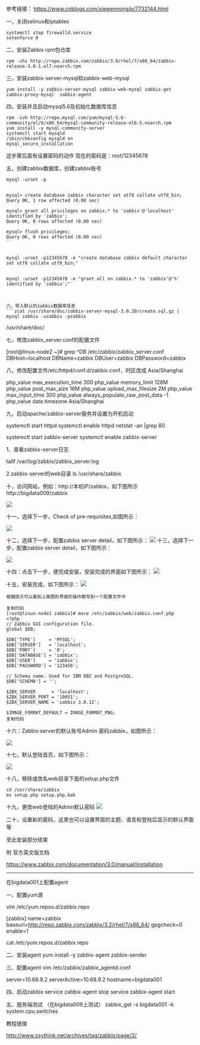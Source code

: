 参考链接：
https://www.cnblogs.com/xiewenming/p/7732144.html



一，关闭selinux和iptables
```
systemctl stop firewalld.service
setenforce 0
```


二，安装Zabbix rpm包仓库
```
rpm -vhi http://repo.zabbix.com/zabbix/3.0/rhel/7/x86_64/zabbix-release-3.0-1.el7.noarch.rpm
```


三，安装zabbix-server-mysql和zabbix-web-mysql
```
yum install -y zabbix-server-mysql zabbix-web-mysql zabbix-get  zabbix-proxy-mysql  zabbix-agent 
```





四，安装并且启动mysql5.6及初始化数据库信息
```
rpm -ivh http://repo.mysql.com/yum/mysql-5.6-community/el/6/x86_64/mysql-community-release-el6-5.noarch.rpm 
yum install -y mysql-community-server 
systemctl start mysqld
/sbin/chkconfig mysqld on 
mysql_secure_installation 
```

这步骤后面有设置密码的动作
现在的密码是：root/12345678




五，创建zabbix数据库，创建zabbix账号


```
mysql -uroot -p
 
 
mysql> create database zabbix character set utf8 collate utf8_bin;
Query OK, 1 row affected (0.00 sec)

mysql> grant all privileges on zabbix.* to 'zabbix'@'localhost' identified by 'zabbix';
Query OK, 0 rows affected (0.00 sec)

mysql> flush privileges;
Query OK, 0 rows affected (0.00 sec)
``


mysql -uroot -p12345678 -e "create database zabbix default character set utf8 collate utf8_bin;"


mysql -uroot -p12345678 -e "grant all on zabbix.* to 'zabbix'@'%' identified by 'zabbix';"`



六，导入默认的zabbix数据库信息
```zcat /usr/share/doc/zabbix-server-mysql-3.0.20/create.sql.gz | mysql zabbix -uzabbix -pzabbix
```
/usr/share/doc/




七，修改zabbix_server.conf的配置文件

[root@linux-node2 ~]# grep ^DB /etc/zabbix/zabbix_server.conf
DBHost=localhost
DBName=zabbix
DBUser=zabbix
DBPassword=zabbix

八，修改配置文件/etc/httpd/conf.d/zabbix.conf，时区改成 Asia/Shanghai

php_value max_execution_time 300 
php_value memory_limit 128M 
php_value post_max_size 16M 
php_value upload_max_filesize 2M 
php_value max_input_time 300 
php_value always_populate_raw_post_data -1 
php_value date.timezone Asia/Shanghai


九，启动apache/zabbix-server服务并设置为开机启动

systemctl start httpd
systemctl enable httpd
netstat -an |grep 80

systemctl start zabbix-server
systemctl enable zabbix-server



1、查看zabbix-server日志

tailf  /var/log/zabbix/zabbix_server.log

2.zabbix-server的web目录
ls /usr/share/zabbix


十，访问网站，例如：http://本机IP/zabbix，如下图所示
http://bigdata009/zabbix

![](./images/11.png)

十一，选择下一步，Check of pre-requisites,如图所示：

![](./images/12.png)

十二，选择下一步，配置zabbix server detail，如下图所示：
![](./images/13.png)
十三，选择下一步，配置zabbix server detail，如下图所示：

![](./images/14.png)

十四：点击下一步，便完成安装，安装完成的界面如下图所示：
![](./images/15.png)

十五，安装完成，如下图所示：
![](./images/16.png)


```
根据提示可以看到上面图形界面的操作都写到一个配置文件中

复制代码
[root@linux-node1 zabbix]# more /etc/zabbix/web/zabbix.conf.php 
<?php
// Zabbix GUI configuration file.
global $DB;

$DB['TYPE']     = 'MYSQL';
$DB['SERVER']   = 'localhost';
$DB['PORT']     = '0';
$DB['DATABASE'] = 'zabbix';
$DB['USER']     = 'zabbix';
$DB['PASSWORD'] = '123456';

// Schema name. Used for IBM DB2 and PostgreSQL.
$DB['SCHEMA'] = '';

$ZBX_SERVER      = 'localhost';
$ZBX_SERVER_PORT = '10051';
$ZBX_SERVER_NAME = 'zabbix 3.0.12';

$IMAGE_FORMAT_DEFAULT = IMAGE_FORMAT_PNG;
复制代码
```


 十六：Zabbix·server的默认账号Admin 密码zabbix，如图所示：
 
 ![](./images/17.png)
 
 十七，默认登陆首页，如下图所示：

 ![](./images/18.png)

十八，移除或改名web目录下面的setup.php文件
```
cd /usr/share/zabbix
mv setup.php setup.php.bak
```
十九，更改web登陆的Admin默认密码
 ![](./images/19.png)

二十，设置新的密码，这里也可以设置界面的主题、语言和登陆后显示的默认界面等

至此安装部分结束

附 官方英文版文档

https://www.zabbix.com/documentation/3.0/manual/installation










----------------------------------------------------
在bigdata001上配置agent


一、配置yum源

vim /etc/yum.repos.d/zabbix.repo

[zabbix]
name=zabbix
baseurl=http://repo.zabbix.com/zabbix/3.2/rhel/7/x86_64/
gpgcheck=0
enable=1

cat /etc/yum.repos.d/zabbix.repo

二、安装agent
yum install -y zabbix-agent zabbix-sender


三、配置agent
vim /etc/zabbix/zabbix_agentd.conf

server=10.68.9.2
serverActive=10.68.9.2
hostname=bigdata001

四、启动zabbix
service zabbix-agent stop
service zabbix-agent start

五、服务端测试 （在bigdata009上测试）
zabbix_get -s bigdata001 -k system.cpu.switches















教程链接

http://www.zsythink.net/archives/tag/zabbix/page/2/